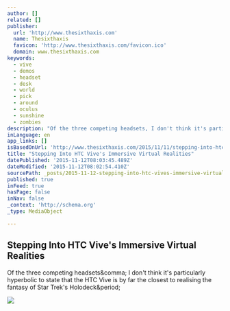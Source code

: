 ```yaml
---
author: []
related: []
publisher:
  url: 'http://www.thesixthaxis.com'
  name: Thesixthaxis
  favicon: 'http://www.thesixthaxis.com/favicon.ico'
  domain: www.thesixthaxis.com
keywords:
  - vive
  - demos
  - headset
  - desk
  - world
  - pick
  - around
  - oculus
  - sunshine
  - zombies
description: "Of the three competing headsets, I don't think it's particularly hyperbolic to state that the HTC Vive is by far the closest to realising the fantasy of Star Trek's Holodeck."
inLanguage: en
app_links: []
isBasedOnUrl: 'http://www.thesixthaxis.com/2015/11/11/stepping-into-htc-vives-immersive-virtual-realities/'
title: "Stepping Into HTC Vive's Immersive Virtual Realities"
datePublished: '2015-11-12T08:03:45.489Z'
dateModified: '2015-11-12T08:02:54.410Z'
sourcePath: _posts/2015-11-12-stepping-into-htc-vives-immersive-virtual-realities.md
published: true
inFeed: true
hasPage: false
inNav: false
_context: 'http://schema.org'
_type: MediaObject

---
```

<article style=""><h1>Stepping Into HTC Vive's Immersive Virtual Realities</h1><p>Of the three competing headsets&amp;comma; I don't think it's particularly hyperbolic to state that the HTC Vive is by far the closest to realising the fantasy of Star Trek's Holodeck&amp;period;</p><img src="http://www.thesixthaxis.com/wp-content/uploads/2015/11/Vive-ArizonaSunshine.jpg" /></article>
